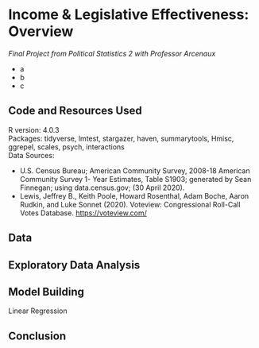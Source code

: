 # Income & Legislative Effectiveness: Overview
*Final Project from Political Statistics 2 with Professor Arcenaux*
- a
- b
- c


## Code and Resources Used
R version: 4.0.3  
Packages: tidyverse, lmtest, stargazer, haven, summarytools, Hmisc, ggrepel, scales, psych, interactions  
Data Sources: 
- U.S. Census Bureau; American Community Survey, 2008-18 American Community Survey 1-
Year Estimates, Table S1903; generated by Sean Finnegan; using data.census.gov; (30 April 2020).
- Lewis, Jeffrey B., Keith Poole, Howard Rosenthal, Adam Boche, Aaron Rudkin, and Luke
Sonnet (2020). Voteview: Congressional Roll-Call Votes Database. https://voteview.com/

## Data

## Exploratory Data Analysis

## Model Building
Linear Regression

## Conclusion



